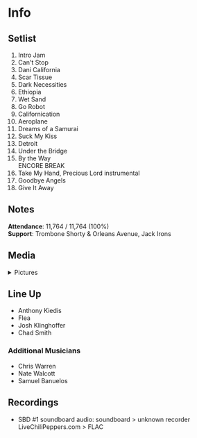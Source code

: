 # Info

## Setlist

1. Intro Jam
2. Can't Stop
3. Dani California
4. Scar Tissue
5. Dark Necessities
6. Ethiopia
7. Wet Sand
8. Go Robot
9. Californication
10. Aeroplane
11. Dreams of a Samurai
12. Suck My Kiss
13. Detroit
14. Under the Bridge
15. By the Way
<br> ENCORE BREAK
16. Take My Hand, Precious Lord instrumental
17. Goodbye Angels
18. Give It Away

## Notes

**Attendance**: 11,764 / 11,764 (100%)
<br>
**Support**: Trombone Shorty & Orleans Avenue, Jack Irons

## Media 

<details>
  <summary>Pictures</summary>
  <!--<img alt="Setlist" title="Setlist" src="_.jpg" height="200" />
  <img alt="Clipping" title="Clipping" src="_.jpg" height="200" />
  <img alt="Flyer" title="Flyer" src="_.jpg" height="200" />-->
</details>

## Line Up

* Anthony Kiedis
* Flea
* Josh Klinghoffer
* Chad Smith

### Additional Musicians

* Chris Warren  
* Nate Walcott  
* Samuel Banuelos

## Recordings

* SBD #1 soundboard audio: soundboard > unknown recorder LiveChiliPeppers.com > FLAC
